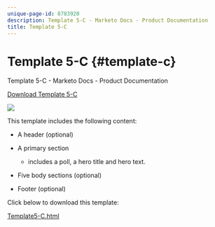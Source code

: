 ```yaml
---
unique-page-id: 8783920
description: Template 5-C - Marketo Docs - Product Documentation
title: Template 5-C
---
```


# Template 5-C {#template-c}

Template 5-C - Marketo Docs - Product Documentation

[Download Template 5-C](http://docs.marketo.com/download/attachments/8783920/template-5c.html?version=1&modificationdate=1437692983000&api=v2)

![](assets/image2015-7-29-14-3a59-3a31.png)

This template includes the following content:

* A header (optional)
* A primary section

    * includes a poll, a hero title and hero text.

* Five body sections (optional)
* Footer (optional)

Click below to download this template:

[Template5-C.html](http://docs.marketo.com/download/attachments/8783920/template-5c.html?version=1&modificationdate=1437692983000&api=v2)
